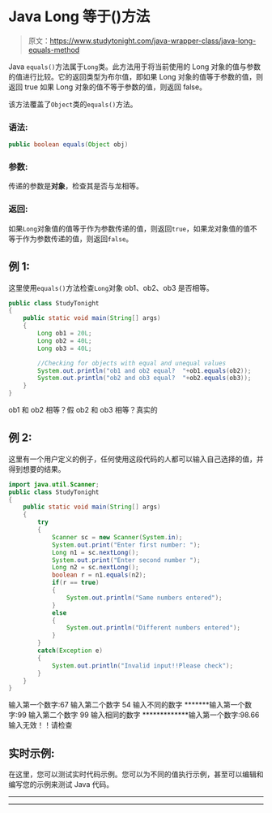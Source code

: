 # Java Long 等于()方法

> 原文：<https://www.studytonight.com/java-wrapper-class/java-long-equals-method>

Java `equals()`方法属于`Long`类。此方法用于将当前使用的 Long 对象的值与参数的值进行比较。它的返回类型为布尔值，即如果 Long 对象的值等于参数的值，则返回 true 如果 Long 对象的值不等于参数的值，则返回 false。

该方法覆盖了`Object`类的`equals()`方法。

### 语法:

```java
public boolean equals(Object obj)
```

### 参数:

传递的参数是**对象**，检查其是否与龙相等。

### 返回:

如果`Long`对象值的值等于作为参数传递的值，则返回`true`，如果龙对象值的值不等于作为参数传递的值，则返回`false`。

## 例 1:

这里使用`equals()`方法检查`Long`对象 ob1、ob2、ob3 是否相等。

```java
public class StudyTonight 
{  
    public static void main(String[] args) 
    {          
        Long ob1 = 20L; 
        Long ob2 = 40L; 
        Long ob3 = 40L;  

        //Checking for objects with equal and unequal values
        System.out.println("ob1 and ob2 equal?  "+ob1.equals(ob2));  
        System.out.println("ob2 and ob3 equal?  "+ob2.equals(ob3));                    
    }  
} 
```

ob1 和 ob2 相等？假
ob2 和 ob3 相等？真实的

## 例 2:

这里有一个用户定义的例子，任何使用这段代码的人都可以输入自己选择的值，并得到想要的结果。

```java
import java.util.Scanner;  
public class StudyTonight 
{  
    public static void main(String[] args)
    {          
        try
        {
            Scanner sc = new Scanner(System.in);  
            System.out.print("Enter first number: ");  
            Long n1 = sc.nextLong();  
            System.out.print("Enter second number ");  
            Long n2 = sc.nextLong();  
            boolean r = n1.equals(n2);  
            if(r == true)
            {               
                System.out.println("Same numbers entered");  
            }  
            else
            {  
                System.out.println("Different numbers entered");  
            }
        }
        catch(Exception e)
        {
            System.out.println("Invalid input!!Please check");
        }
    }  
} 
```

输入第一个数字:67
输入第二个数字 54
输入不同的数字
*******输入第一个数字:99
输入第二个数字 99
输入相同的数字
*************输入第一个数字:98.66
输入无效！！请检查

## 实时示例:

在这里，您可以测试实时代码示例。您可以为不同的值执行示例，甚至可以编辑和编写您的示例来测试 Java 代码。

* * *

* * *